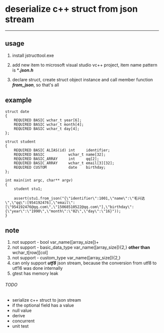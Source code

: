 # deserialize c++ struct from json stream
---
## usage
1. install jstructtool.exe

2. add new item to microsoft visual studio vc++ project, item name pattern is ****.json.h***

3. declare struct, create struct object instance and call member function ***from_json***, so that's all

## example
```
struct date
{
    REQUIRED BASIC wchar_t year[6];
    REQUIRED BASIC wchar_t month[4];
    REQUIRED BASIC wchar_t day[4];
};

struct student
{
    REQUIRED BASIC ALIAS(id) int     identifier;
    REQUIRED BASIC           wchar_t name[32];
    REQUIRED BASIC_ARRAY     int     qq[2];
    REQUIRED BASIC_ARRAY     wchar_t email[3][32];
    REQUIRED CUSTOM          date    birthday;
};

int main(int argc, char** argv)
{
	student stu1;

	assert(stu1.from_json("{\"identifier\":1001,\"name\":\"毛兴达\",\"qq\":[954192476],\"email\":[\"954192476@qq.com\",\"15068510522@qq.com\"],\"birthday\":{\"year\":\"1990\",\"month\":\"02\",\"day\":\"16}"));
}
```

## note
1. not support - bool var_name([array_size])+
2. not support - basic_data_type var_name([array_size]){2,} **other than** wchar_t[row][col]
3. not support - custom_type var_name([array_size]){2,}
4. can only support ***utf8*** json stream, because the conversion from utf8 to utf16 was done internally
5. gtest has memory leak

###### TODO
* serialize c++ struct to json stream
* if the optional field has a value
* null value
* derive
* concurrent
* unit test
